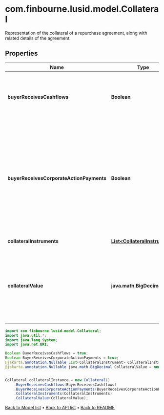 # com.finbourne.lusid.model.Collateral
Representation of the collateral of a repurchase agreement, along with related details of the agreement.

## Properties

Name | Type | Description | Notes
------------ | ------------- | ------------- | -------------
**buyerReceivesCashflows** | **Boolean** | Does the buyer of the FlexibleRepo receive the cashflows from any collateral instruments, or do they get paid to the seller. | [default to Boolean]
**buyerReceivesCorporateActionPayments** | **Boolean** | Does the buyer of the FlexibleRepo receive any dividend or cash payments as the result of a corporate action  on any of the collateral instruments, or are these amounts paid to the seller.  Referred to as \&quot;manufactured payments\&quot; in the UK, and valid only under a repo with GMRA in Europe | [default to Boolean]
**collateralInstruments** | [**List&lt;CollateralInstrument&gt;**](CollateralInstrument.md) | List of any collateral instruments. | [optional] [default to List<CollateralInstrument>]
**collateralValue** | **java.math.BigDecimal** | Total value of the collateral before any margin or haircut applied.  Can be provided instead of PurchasePrice, so that PurchasePrice can be inferred from the CollateralValue and one of  Haircut or Margin. | [optional] [default to java.math.BigDecimal]

```java
import com.finbourne.lusid.model.Collateral;
import java.util.*;
import java.lang.System;
import java.net.URI;

Boolean BuyerReceivesCashflows = true;
Boolean BuyerReceivesCorporateActionPayments = true;
@jakarta.annotation.Nullable List<CollateralInstrument> CollateralInstruments = new List<CollateralInstrument>();
@jakarta.annotation.Nullable java.math.BigDecimal CollateralValue = new java.math.BigDecimal("100.00");


Collateral collateralInstance = new Collateral()
    .BuyerReceivesCashflows(BuyerReceivesCashflows)
    .BuyerReceivesCorporateActionPayments(BuyerReceivesCorporateActionPayments)
    .CollateralInstruments(CollateralInstruments)
    .CollateralValue(CollateralValue);
```


[Back to Model list](../README.md#documentation-for-models) &#8226; [Back to API list](../README.md#documentation-for-api-endpoints) &#8226; [Back to README](../README.md)
